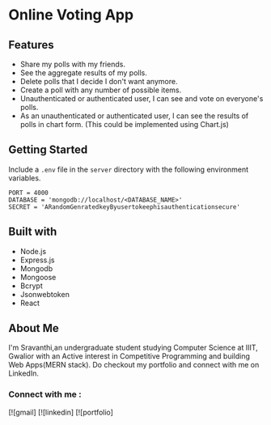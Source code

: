 # Online Voting App

## Features

- Share my polls with my friends.
- See the aggregate results of my polls.
- Delete polls that I decide I don't want anymore.
- Create a poll with any number of possible items.
- Unauthenticated or authenticated user, I can see and vote on everyone's polls.
- As an unauthenticated or authenticated user, I can see the results of polls in chart form. (This could be implemented using Chart.js)

## Getting Started

Include a `.env` file in the `server` directory with the following environment variables.

```
PORT = 4000
DATABASE = 'mongodb://localhost/<DATABASE_NAME>'
SECRET = 'ARandomGenratedkeyByusertokeephisauthenticationsecure'
```

## Built with

- Node.js
- Express.js
- Mongodb
- Mongoose
- Bcrypt
- Jsonwebtoken
- React

## About Me

I'm Sravanthi,an undergraduate student studying Computer Science at IIIT, Gwalior with an Active interest in Competitive Programming and building Web Apps(MERN stack). Do checkout my portfolio and connect with me on LinkedIn.

### Connect with me :

[![gmail]
[![linkedin]
[![portfolio]
